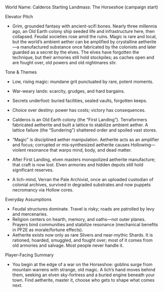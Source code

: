 World Name: Calderos
Starting Landmass: The Horseshoe (campaign start)

Elevator Pitch
- Grim, grounded fantasy with ancient-scifi bones. Nearly three millennia ago, an Old Earth colony ship seeded life and infrastructure here, then collapsed. Feudal societies rose amid the ruins. Magic is rare and local, but the world’s ambient aether can be amplified by crystalline aetherite—a manufactured substance once fabricated by the colonists and later guarded as a secret by the elves. The elves have forgotten the technique, but their armories still hold stockpiles; as caches open and are fought over, old powers and old nightmares stir.

Tone & Themes
- Low, rising magic: mundane grit punctuated by rare, potent moments.
- War-weary lands: scarcity, grudges, and hard bargains.
- Secrets underfoot: buried facilities, sealed vaults, forgotten keeps.
- Choice over destiny: power has costs; victory has consequences.

- Calderos is an Old Earth colony (the “First Landing”). Terraformers fabricated aetherite and built a lattice to stabilize ambient aether. A lattice failure (the “Sundering”) shattered order and spoiled vast stores.
- “Magic” is disciplined aether manipulation. Aetherite acts as an amplifier and focus; corrupted or mis‑synthesized aetherite causes Hollowing—violent resonance that warps mind, body, and dead matter.
- After First Landing, elven masters monopolized aetherite manufacture; that craft is now lost. Elven armories and hidden depots still hold significant reserves.
- A lich-mind, Verran the Pale Archivist, once an uploaded custodian of colonial archives, survived in degraded substrates and now puppets necromancy via Hollow cores.

Everyday Assumptions
- Feudal structures dominate. Travel is risky; roads are patrolled by levy and mercenaries.
- Religion centers on hearth, memory, and oaths—not outer planes. Prayers bind communities and stabilize resonance (mechanical benefits in PF2E as morale/fortune effects).
- Aetherite exists now only as rare Slivers and near-mythic Shards. It is rationed, hoarded, smuggled, and fought over; most of it comes from old armories and salvage. Most people never handle it.

Player-Facing Summary
- You begin at the edge of a war on the Horseshoe: goblins surge from mountain warrens with strange, old magic. A lich’s hand moves behind them, seeking an elven sky-fortress and a buried engine beneath your town. Find aetherite, master it, choose who gets to shape what comes next.
